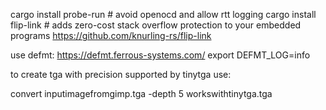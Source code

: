 
cargo install probe-run # avoid openocd and allow rtt logging 
cargo install flip-link # adds zero-cost stack overflow protection to your embedded programs https://github.com/knurling-rs/flip-link


use defmt: https://defmt.ferrous-systems.com/
export DEFMT_LOG=info


to create tga with precision supported by tinytga use:

convert inputimagefromgimp.tga -depth 5 workswithtinytga.tga